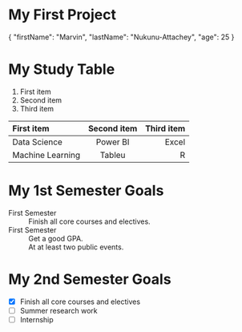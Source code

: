 # My First Project
{
  "firstName": "Marvin",
  "lastName": "Nukunu-Attachey",
  "age": 25
}

# My Study Table
1. First item
2. Second item
3. Third item

| First item  | Second item | Third item    |
| :---        |    :----:   |          ---: |
| Data Science      | Power BI      | Excel   |
| Machine Learning  | Tableu        | R      |

# My 1st Semester Goals
<dl>
  <dt>First Semester</dt>
  <dd>Finish all core courses and electives.</dd>
  <dt>First Semester</dt>
  <dd>Get a good GPA. </dd>
  <dd>At at least two public events.</dd>
</dl>

# My 2nd Semester Goals
- [x] Finish all core courses and electives
- [ ] Summer research work
- [ ] Internship
